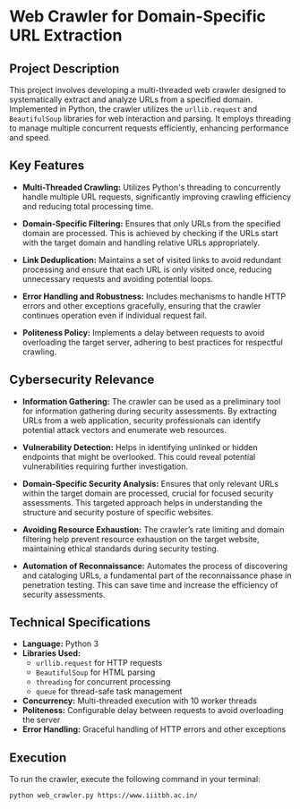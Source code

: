 # Web Crawler for Domain-Specific URL Extraction

## Project Description

This project involves developing a multi-threaded web crawler designed to systematically extract and analyze URLs from a specified domain. Implemented in Python, the crawler utilizes the `urllib.request` and `BeautifulSoup` libraries for web interaction and parsing. It employs threading to manage multiple concurrent requests efficiently, enhancing performance and speed.

## Key Features

- **Multi-Threaded Crawling:**
  Utilizes Python's threading to concurrently handle multiple URL requests, significantly improving crawling efficiency and reducing total processing time.

- **Domain-Specific Filtering:**
  Ensures that only URLs from the specified domain are processed. This is achieved by checking if the URLs start with the target domain and handling relative URLs appropriately.

- **Link Deduplication:**
  Maintains a set of visited links to avoid redundant processing and ensure that each URL is only visited once, reducing unnecessary requests and avoiding potential loops.

- **Error Handling and Robustness:**
  Includes mechanisms to handle HTTP errors and other exceptions gracefully, ensuring that the crawler continues operation even if individual request fail.

- **Politeness Policy:**
  Implements a delay between requests to avoid overloading the target server, adhering to best practices for respectful crawling.

## Cybersecurity Relevance

- **Information Gathering:**
  The crawler can be used as a preliminary tool for information gathering during security assessments. By extracting URLs from a web application, security professionals can identify potential attack vectors and enumerate web resources.

- **Vulnerability Detection:**
  Helps in identifying unlinked or hidden endpoints that might be overlooked. This could reveal potential vulnerabilities requiring further investigation.

- **Domain-Specific Security Analysis:**
  Ensures that only relevant URLs within the target domain are processed, crucial for focused security assessments. This targeted approach helps in understanding the structure and security posture of specific websites.

- **Avoiding Resource Exhaustion:**
  The crawler’s rate limiting and domain filtering help prevent resource exhaustion on the target website, maintaining ethical standards during security testing.

- **Automation of Reconnaissance:**
  Automates the process of discovering and cataloging URLs, a fundamental part of the reconnaissance phase in penetration testing. This can save time and increase the efficiency of security assessments.

## Technical Specifications

- **Language:** Python 3
- **Libraries Used:**
  - `urllib.request` for HTTP requests
  - `BeautifulSoup` for HTML parsing
  - `threading` for concurrent processing
  - `queue` for thread-safe task management
- **Concurrency:** Multi-threaded execution with 10 worker threads
- **Politeness:** Configurable delay between requests to avoid overloading the server
- **Error Handling:** Graceful handling of HTTP errors and other exceptions

## Execution

To run the crawler, execute the following command in your terminal:

```bash
python web_crawler.py https://www.iiitbh.ac.in/
